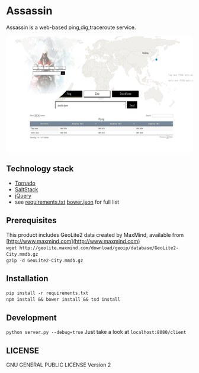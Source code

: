# Assassin  
Assassin is a web-based ping,dig,traceroute service.

![brower preview](assassin_preview.png) 

## Technology stack
* [Tornado](https://www.tornadoweb.org/)
* [SaltStack](http://saltstack.com/) 
* [jQuery](https://jquery.com/)
* see [requirements.txt](./requirements.txt) [bower.json](./bower.json) for full list  

## Prerequisites  
This product includes GeoLite2 data created by MaxMind, available from [http://www.maxmind.com](http://www.maxmind.com)  
`wget http://geolite.maxmind.com/download/geoip/database/GeoLite2-City.mmdb.gz`  
`gzip -d GeoLite2-City.mmdb.gz`  
## Installation  
`pip install -r requirements.txt`  
`npm install && bower install && tsd install`  

## Development  
`python server.py --debug=true`
Just take a look at `localhost:8080/client`

## LICENSE
GNU GENERAL PUBLIC LICENSE Version 2

